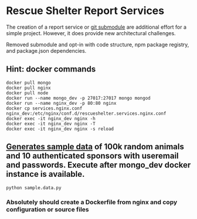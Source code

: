 # Rescue Shelter Report Services  
The creation of a report service or [git submodule](https://git-scm.com/book/en/v2/Git-Tools-Submodules) are additional effort for a simple project. However, it does provide new architectural challenges.  

Removed submodule and opt-in with code structure, npm package registry, and package.json dependencies.

## Hint: docker commands
```
docker pull mongo
docker pull nginx
docker pull node
docker run --name mongo_dev -p 27017:27017 mongo mongod
docker run --name nginx_dev -p 80:80 nginx
docker cp services.nginx.conf nginx_dev:/etc/nginx/conf.d/rescueshelter.services.nginx.conf
docker exec -it nginx_dev nginx -h
docker exec -it nginx_dev nginx -T
docker exec -it nginx_dev nginx -s reload
```

## [Generates sample data](https://github.com/kscott5/DataLake/blob/master/src/rescueshelter/sample.data.py) of 100k random animals and 10 authenticated sponsors with useremail and passwords. Execute after mongo_dev docker instance is available.
```
python sample.data.py
```


### Absolutely should create a Dockerfile from nginx and copy configuration or source files
